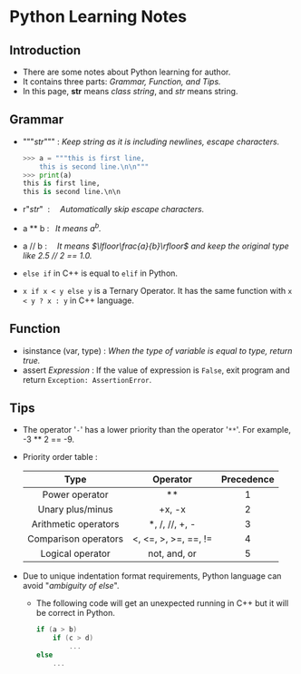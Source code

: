 # Python Learning Notes

## Introduction

- There are some notes about Python learning for author.
- It contains three parts: *Grammar, Function, and Tips.*
- In this page, **str** means *class string*, and *str* means string.

## Grammar

- """*str*""" : *Keep string as it is including newlines, escape characters.*

  ```py
  >>> a = """this is first line,
      this is second line.\n\n"""
  >>> print(a)
  this is first line,
  this is second line.\n\n
  ```

- r"*str*"&nbsp; : &emsp;*Automatically skip escape characters.*

- a \** b :  &ensp;*It means $a^{b}$.*

- a // b : &emsp;*It means $\lfloor\frac{a}{b}\rfloor$ and keep the original type like 2.5 // 2 == 1.0.*

- `else if` in C++ is equal to `elif` in Python.

- `x if x < y else y` is a Ternary Operator. It has the same function with `x < y ? x : y` in C++ language.

## Function

- isinstance (var, type) : *When the type of variable is equal to type, return true.*
- assert *Expression* : If the value of expression is `False`, exit program and return `Exception: AssertionError`. 

## Tips

- The operator '`-`' has a lower priority than the operator '`**`'. For example, -3 ** 2 == -9.

- Priority order table :

  |         Type         |       Operator       | Precedence |
  | :------------------: | :------------------: | :--------: |
  |    Power operator    |          **          |     1      |
  |   Unary plus/minus   |        +x, -x        |     2      |
  | Arithmetic operators |    *, /, //, +, -    |     3      |
  | Comparison operators | <, <=, >, >=, ==, != |     4      |
  |   Logical operator   |     not, and, or     |     5      |

- Due to unique indentation format requirements, Python language can avoid "*ambiguity of else*". 

  - The following code will get an unexpected running in C++ but it will be correct in Python.

    ```C++
    if (a > b) 
        if (c > d)
            ...
    else
        ...
    ```

